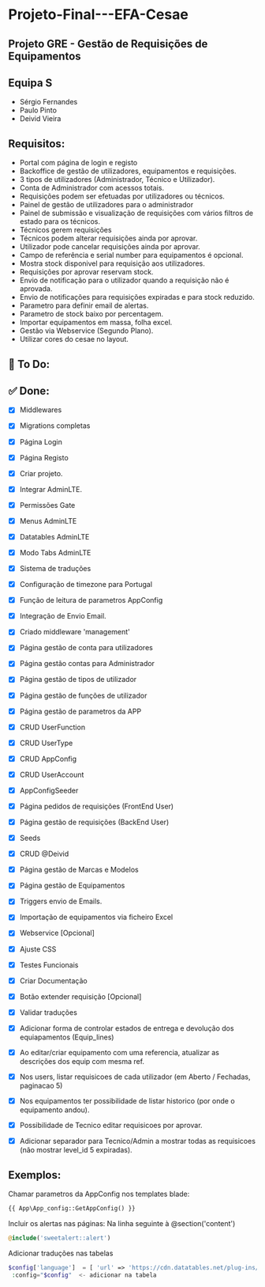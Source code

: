 # Projeto-Final---EFA-Cesae

## Projeto GRE - Gestão de Requisições de Equipamentos

## Equipa S
 - Sérgio Fernandes
 - Paulo Pinto
 - Deivid Vieira

## Requisitos: 

- Portal com página de login e registo
- Backoffice de gestão de utilizadores, equipamentos e requisições.
- 3 tipos de utilizadores (Administrador, Técnico e Utilizador).
- Conta de Administrador com acessos totais.
- Requisições podem ser efetuadas por utilizadores ou técnicos.
- Painel de gestão de utilizadores para o administrador
- Painel de submissão e visualização de requisições com vários filtros de estado para os técnicos.
- Técnicos gerem requisições
- Técnicos podem alterar requisições ainda por aprovar.
- Utilizador pode cancelar requisições ainda por aprovar.
- Campo de referência e serial number para equipamentos é opcional.
- Mostra stock disponivel para requisição aos utilizadores.
- Requisições por aprovar reservam stock.
- Envio de notificação para o utilizador quando a requisição não é aprovada.
- Envio de notificações para requisições expiradas e para stock reduzido.
- Parametro para definir email de alertas.
- Parametro de stock baixo por percentagem.
- Importar equipamentos em massa, folha excel.
- Gestão via Webservice (Segundo Plano).
- Utilizar cores do cesae no layout.


## :rotating_light: To Do:



## :white_check_mark: Done:
- [x] Middlewares 
- [x] Migrations completas
- [x] Página Login
- [x] Página Registo
- [x] Criar projeto. 
- [x] Integrar AdminLTE. 
- [x] Permissões Gate 
- [x] Menus AdminLTE 
- [x] Datatables AdminLTE
- [x] Modo Tabs AdminLTE
- [x] Sistema de traduções
- [x] Configuração de timezone para Portugal
- [x] Função de leitura de parametros AppConfig 
- [x] Integração de Envio Email. 
- [x] Criado middleware 'management' 
- [x] Página gestão de conta para utilizadores 
- [x] Página gestão contas para Administrador 
- [x] Página gestão de tipos de utilizador 
- [x] Página gestão de funções de utilizador 
- [x] Página gestão de parametros da APP 
- [x] CRUD UserFunction 
- [x] CRUD UserType 
- [x] CRUD AppConfig
- [x] CRUD UserAccount
- [x] AppConfigSeeder
- [x] Página pedidos de requisições (FrontEnd User) 
- [x] Página gestão de requisições (BackEnd User) 
- [x] Seeds
- [X] CRUD @Deivid
- [x] Página gestão de Marcas e Modelos
- [x] Página gestão de Equipamentos
- [x] Triggers envio de Emails.
- [x] Importação de equipamentos via ficheiro Excel
- [x] Webservice [Opcional]
- [x] Ajuste CSS
- [x] Testes Funcionais
- [x] Criar Documentação
- [x] Botão extender requisição [Opcional]
- [x] Validar traduções
- [x] Adicionar forma de controlar estados de entrega e devolução dos equiapamentos (Equip_lines)
- [x] Ao editar/criar equipamento com uma referencia, atualizar as descrições dos equip com mesma ref.
- [x] Nos users, listar requisicoes de cada utilizador (em Aberto / Fechadas, paginacao 5)
- [x] Nos equipamentos ter possibilidade de listar historico (por onde o equipamento andou).
- [x] Possibilidade de Tecnico editar requisicoes por aprovar.
- [x] Adicionar separador para Tecnico/Admin a mostrar todas as requisicoes (não mostrar level_id 5 expiradas).




## Exemplos:
Chamar parametros da AppConfig nos templates blade:
```php
{{ App\App_config::GetAppConfig() }}
```

Incluir os alertas nas páginas:
Na linha seguinte à @section('content')

```php
@include('sweetalert::alert')
```

Adicionar traduções nas tabelas

```php
$config['language']  = [ 'url' => 'https://cdn.datatables.net/plug-ins/1.13.1/i18n/pt-PT.json' ];
 :config="$config"  <- adicionar na tabela
```



